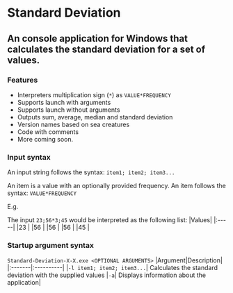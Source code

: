 # Standard Deviation
 **An console application for Windows that calculates the standard deviation for a set of values.**
 ---
 ### Features
* Interpreters multiplication sign (`*`) as `VALUE*FREQUENCY`
* Supports launch with arguments
* Supports launch without arguments
* Outputs sum, average, median and standard deviation
* Version names based on sea creatures
* Code with comments
* More coming soon.

### Input syntax
An input string follows the syntax: `item1; item2; item3...`

An item is a value with an optionally provided frequency. An item follows the syntax: `VALUE*FREQUENCY`

E.g.

The input `23;56*3;45` would be interpreted as the following list:
|Values|
|:-----|
|23    |
|56    |
|56    |
|56    |
|45    |

### Startup argument syntax
`Standard-Deviation-X-X.exe <OPTIONAL ARGUMENTS>`
|Argument|Description|
|:-------|:----------|
|`-l item1; item2; item3...`| Calculates the standard deviation with the supplied values
|`-a`| Displays information about the application|


